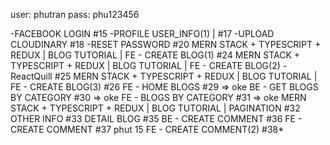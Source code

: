 user: phutran
pass: phu123456

-FACEBOOK LOGIN #15
-PROFILE USER_INFO(1) | #17
-UPLOAD CLOUDINARY #18
-RESET PASSWORD #20
MERN STACK + TYPESCRIPT + REDUX | BLOG TUTORIAL | FE - CREATE BLOG(1) #24
MERN STACK + TYPESCRIPT + REDUX | BLOG TUTORIAL | FE - CREATE BLOG(2) - ReactQuill #25
MERN STACK + TYPESCRIPT + REDUX | BLOG TUTORIAL | FE - CREATE BLOG(3) #26
FE - HOME BLOGS #29 => oke
BE - GET BLOGS BY CATEGORY #30 => oke
FE - BLOGS BY CATEGORY #31 => oke
MERN STACK + TYPESCRIPT + REDUX | BLOG TUTORIAL | PAGINATION #32
OTHER INFO #33
DETAIL BLOG #35
BE - CREATE COMMENT #36
FE - CREATE COMMENT #37 phut 15
 FE - CREATE COMMENT(2) #38*